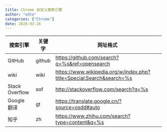 ```yaml
---
title: Chrome 自定义搜索引擎
author: "edte"
categories: ["Chrome"]
date: 2020-03-16
---
```




| 搜索引擎 | 关键字 | 网址格式 |
|  ----  | ----  |  ----  |
| GitHub | github | https://github.com/search?q=%s&ref=opensearch |
| wiki | wiki | https://www.wikipedia.org/w/index.php?title=Special:Search&search=%s |
| Stack Overflow | sof | http://stackoverflow.com/search?q=%s |
| Google 翻译 | gt | https://translate.google.cn/?source=osdd#auto |
| 知乎 | zh | https://www.zhihu.com/search?type=content&q=%s |

